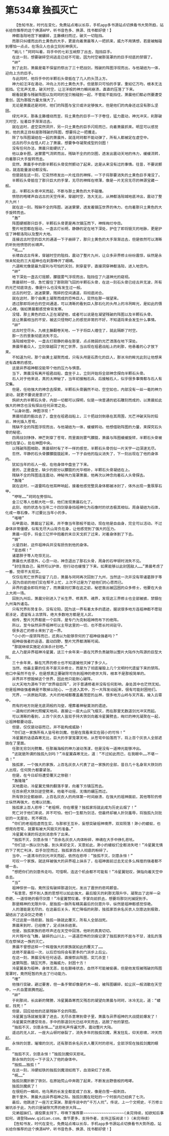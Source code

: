# 第534章 独孤灭亡
        【告知书友，时代在变化，免费站点难以长存，手机app多书源站点切换看书大势所趋，站长给你推荐的这个换源APP，听书音色多、换源、找书都好使！】
       神都洛阳地宫下被碾碎，主藤横扫而过，破灭一切阻挡。
       而那只纠缠而出的土黄色的大手，更是向着萧晨等人一把抓来，威力不用猜想，若是被触碰到哪怕一点点，在场众人也会立刻形神俱灭。
       “婉儿！”珂珂叫着，将手中的七彩玉碗祭了出去，阻挡巨手。
       在这一刻，想要破碎空间逃走已经不可能，因为时空被那笼罩的的巨手彻底的禁锢了。
       “砰”
       到了此刻，萧晨是毫不保留的祭出了三十把战剑，残破的阵图浮现而出，与他凝结为一体，迎向上方的巨手。
       与此同时，他将手中的半颗石头骨抵在了几人的头顶上方。
       神力如汪洋在涌动，冲向上方的土黄色大手。但是那只可怕的手掌，重如亿万均，根本无法抵挡。它无声无息，破灭时空，让汪洋般的神力瞬间崩溃，直直的压落了下来。
       眼看就要与残破阵图以及珂珂的宝贝触碰到一起，不管能不能挡住，萧晨他们都必然要遭受重创，因为那股力量太强大了。
       无论是萧晨还是珂珂，他们的阵图与宝贝或许足够强大，但是他们的肉身还远没有那么坚固。
       绿光冲天，那条主藤缠绕而至，将土黄色的巨手一下子卷住，猛力震动，神光冲天，刹那破灭时空，扯着巨手渐渐远去。
       就在这时，虚空突然洞开，另一只土黄色的巨手闪现而已，向着萧晨抓来。明显可以感觉到，他的真正目标是那残破的阵图，想要将之一把攫走。
       除了与阵图凝结在一起的萧晨外，就连珂珂都不能动弹了，所有人都被定在虚空中。
       远古的尽头在怪人盯上了萧晨，想要争夺凝聚成型的剑图！
       没有任何办法，萧晨只能硬抗了。
       他以身补图，迷蒙雾气流转而出，残缺不全的的剑图，透发出震动天地的伟力，缓缓流转，向着那只大手旋转而去。
       突然，萧晨手中的那半颗石头骨突然颤动了起来，这是从来没有过的事情。往昔，不要说颤动，就连能量波动都没有。
       但是就在这一刻，它突然喷发出一片炫目的神辉，一下子将那要消失的土黄色巨手淹没了。
       半颗石头骨抵住了那只巨大的手掌，无尽的神辉在喷薄，像是一片无穷无尽的神源宝藏一般。
       且，半颗石头骨冲天而起，不断与那土黄色的大手碰撞。
       愤怒的咆哮声自远古的天空传来，穿越时空，浩大无比，从神都洛阳城地底冲出，震动了整片九州！
       就在这一刻，残缺不全的阵图，迷迷蒙蒙，透发着镇压世界的伟力，也向着那只土黄色的大手旋转而去。
       “轰”
       阵图硬撼那只巨手，半颗石头骨更是再次镇压而下，神辉绚烂夺目。
       整片地宫都在摇动，一盏古灯长明，静静的定在地下深处，护住了即将毁灭的地脉，更是护住了神都洛阳以及整片大地。
       连接远古时空的巨大的通道一下子崩碎了，那只土黄色的大手渐渐远去，但是依然可以清晰的听到他愤怒的长啸声。
       “吼……”
       长啸自远古传来，穿越时空的阻挡，震动了整片九州，让众多异界修士纷纷震惊，纵然是永恒未知处的三大祖神也在刹那睁开了眼睛。
       六道眸光像是最为犀利与可怕的天剑，刺穿星宇，直接洞穿神都洛阳，进入地宫内。
       “砰”
       地下深处一盏古灯摇颤，朦胧雾气浮现而出，阻挡住了六道神光的窥视。
       萧晨顿时一惊，急忙握住了那刚刚飞回的半颗石头骨，在这一刻石头骨已经古井无波，所有的光芒彻底敛去，像是什么也没有发生过一般。
       远古的时空，迷迷蒙蒙，残碎的空间通道，将彻底闭合。
       就在这时，那个由黄土凝聚而成的恐怖巨人，突然在那一端望来。
       透过那即将闭合的空间通道，可以清晰的看到巨人那石化的头颅上的冷冽眸光，是如此的慑人心魄，强如萧晨都感觉脊背发寒。
       没错，那土黄色的巨人正在凝望他，或者可以说是在凝望残破的阵图以及半颗石头骨。
       这让萧晨相当的不安，被这只怪物盯上的感觉非常的不好，不知道将来会发生什么事情。
       “砰”
       远古时空尽头，九根主藤翻卷天地，一下子将巨人缠住了，就此隔断了时空。
       那一方的景象彻底消失不见。
       洛阳城地宫中，一盏古灯寂静的悬在那里，点点微弱的光芒洒落在地下深处。
       萧晨带着众人，立刻穿越回了死亡世界，当出现在祖君战船上的刹那，他悬着的心才放下来。
       不知道为何，那个由黄土凝聚而成，只有头颅是石质化的巨人，那冰冷的眸光此刻让他想来还有森寒的感觉。
       这是异界祖神都没能带个他的压力与惧意。
       当下，萧晨没有离开祖君战船，盘坐于上，立刻开始将全部神念探向半颗石头骨。
       石人对于他来说，真的太神秘了，当年初接触石兵，后接触石人，似乎很多事情都与石人有交集。
       但是，任他强大的神念去探索，半颗石头骨巍然不动，空空如也，内部没有一丝一毫的神力波动，就更不要说是意识了。
       鸽卵大的半颗石头骨，内部一切都可以探明，似是一块普通的岩石雕刻而成的，以萧晨如此强大的神念也没有探出任何异常之处。
       “以身补图，神图浮现！”
       萧晨彻底的豁出去了，盘坐在祖君战船上，三十把战剑倒悬在其周围，光芒冲破天际的铅云，神光插入苍穹。
       残缺不全的阵图浮现而出，与他凝结为一体，缓缓转动。他想借助阵图的力量，来探究石头骨的秘密。
       四周战剑铮铮，神芒刺穿了苍穹，而里面则雾气朦胧，萧晨与阵图缓缓旋转，半颗石头骨被他托在掌心，处在神图中央。
       以残破阵图相助，萧晨顿时有了不一样的感觉，半颗石头骨仿似一片天宇一边深邃无尽。
       忽然，平静的石头骨朦朦胧胧起来，一下子自他的指尖消失了，下一刻出现在了他的身体内。
       犹如当年的石人一般，在他身体中盘坐了下来。
       是的，正是盘坐，缺少的部分以朦胧的光华相补，半颗石头骨凝结在上。
       残缺不全的阵图连连震动，神秘伟力笼罩萧晨，他再次以神念向着石人头骨探去。
       “轰隆”
       就在这时，一道雷鸣在他耳畔响起，接着他感觉整具身体都被冰封了，体外出现一重厚厚石甲。
       “咿呀……”珂珂在旁惊叫。
       金三亿等人也都大吃一惊，他们发现萧晨石化了。
       此刻，他的状态与当年二十四剑穿身挡祖神化为石像时的状态极其相似。周身凝结为石体，化成一尊石像，不过要比当年小的多。
       “喀嚓”
       石甲震动，萧晨站了起来，并不像当年那般不能动，现在他是自由身，完全可以活动。不过身体非常僵硬，似有无尽大山背负在身，让他感觉到了强大的压力。
       萧晨一招手，将金三亿怀中抱着的末日天戈抓了过来，对着身体割了下去。
       “锵”
       火星四射，这件祖神兵并没有损伤到他的身体。
       “变态啊！”
       诸葛胖子等人吃惊无比。
       萧晨也大感意外，心念一动，神念退出了那石头骨，周身的石甲顿时消失不见。
       “封住我自己，虽然可以护体，但行动也缓慢了下来。如果能够以此封困敌人……”萧晨考虑了一番，觉得不太现实。
       仅仅在死亡世界驻留了几日，萧晨与珂珂再次回到了九州，当然这一次并没有带诸葛胖子等人，因为目前的他们实在帮不上忙，上次不过是为了结他们的心愿而已。
       异界的盛会即将开始了，而萧晨则打算在这之前，秘密救出被囚困的众多修士，他要在大会上大闹一场。
       回到九州后，萧晨分别进入了长生界、修真界、魂界，发现这三界修士也全部被掳，禁锢在九州海外诸岛。
       只有咒界形势复杂，没有沦陷，因为这一界有着太多的遗迹，据说很多地方连祖神都不愿轻易涉足，遗留有上古禁阵，绝大多数地方都是无人区。
       相传，整片咒界都是一个巨阵，是专门为克制祖神而布下的绝阵。
       所以，至今纵然异界祖神可以主导这里的一切，也不愿长时间驻守。
       很多逃亡的修士来到了这一界。
       “小小的一座禁阵而已，还真以为能够奈何的了祖神级强者吗？”
       祖神级强者的话语，震动四野，整片咒界都清晰可闻。
       “那就继续实施定点抹杀计划吧。”
       此人乃是异界祖神冷星翼，这三十余年来一直在咒界负责破除以整片大陆作为阵源的巨型大阵。
       三十余年来，躲在咒界的修士也不知道被他灭掉了多少人。
       当然，他最主要的任务不是灭杀修士，而是为了彻底摧毁上几个文明时代遗留下来的禁阵。他口中虽然不在乎，但是想真正要破除可伤到祖神的绝世大阵，根本不是那般简单的。
       异界并不想毁掉这个世界，因此他只能耐心破阵。
       以大天地为源布下的“世界级巨阵”，对于普通修者并没有任何影响，身处其中也茫然无知。但是祖神级强者确是不敢掉以轻心，一旦进入其中，万一大阵发动起来，很有可能封困他们。
       咒界，一派原始风貌，大片的地域都覆盖着茂密的丛林，很多地方山岭与天齐高，耸入云霄中。
       而有的地方则是无底洞般的沟壑，埋葬着神秘莫测的遗迹。
       一道绚烂的神光照耀天地间，直接让一座大山灰飞烟灭，而在那里无数道剑光冲天而起。
       可以清晰的看到，上百个灰衣人皆双手持大铁剑向着冷星翼劈去，绚烂的神光凝聚在一起，让祖神都要动容。
       但是，仅仅是动容而已，并不能构成威胁！
       “你们这一家族所有人皆号称剑魔，但是在我看来实在弱小的可怜！”
       冷星翼的话语森寒无比，巨大的手掌笼罩天地，从苍穹中拍落而下，将上百个灰衣人全部遮拢在了里面。
       任那无穷剑光劈舞，任那瀚海般的神力波动荡漾，但是没有一道神光能够冲出。
       “这就是所谓的独孤九剑吗？”冷星翼森寒无比，道：“不过如此而已，在我眼中……不堪一击！”
       独孤家，一个强大的家族，上百名灰衣人代表了这一家族的全部，昔日几十名身背大铁剑的人出现，任何势力都要紧张。
       但是，在今日却将遭受覆灭之惨剧！
       “轰隆隆”
       天地震动，冷星翼无情的翻落手掌，向着下方镇压而去。
       任百余把大铁剑逆空劈来，他毫不动摇，无情的碾压而过。
       所有铁剑全都崩碎，上百名灰衣人的肉体第一时间崩溃，在强大的祖神面前，其他等阶的修士纵然再强大，也难以抗衡。
       独孤家上百人悲呼：“老祖啊，你在哪里？独孤家将就此成为历史云烟了！”
       死亡对于他们来说，并不可怕，他们一生都为剑活，但最终却被人折剑羞辱，将独孤九剑批驳的一无是处，死不瞑目。
       “你们的老祖抱虚而生实，与那邪王互补，妄想突破祖神境界，双双陨落！渺小的蝼蚁，也想爬向苍穹，就要有被大风毁灭的准备。”
       冷星翼冷漠的将这则消息传了出来。
       “独孤不灭，剑意永恒！”百余名灰衣人肉体粉碎，神魂在大手中挣扎悲吼。
       “你们这一族以剑为基，到头来却全灭，天意如此，渺小的蝼蚁们全都消失吧！”冷星翼无情的下了死亡判决，巨手划空而过，独孤家百余人彻底的粉碎了。
       当中，一道清冷的剑光冲天而起，依然在悲呼：“独孤不灭，剑意永恒！”
       可叹一个家族，就这样被强大的异界祖上抹杀了，在祖神面前过去无论多么辉煌的强者都不堪一击。
       “想把你们的剑意传走吗，可惜啊，连这个机会都不可能有！”冷星翼轻叹，弹指向着天空中击去。
       “当”
       祖神惊世一指，竟然没有破碎那道剑光，发出了震世的悲鸣颤音。
       “有意思，想不到人类的思想可以如此强大，最后毁灭的刹那无限升华，凝聚出了这样一朵奇葩，一道惊艳的极尽剑意！”冷星翼赞叹着。手掌向前抓去，想要将那剑光捕捉到手。
       那是精神的无限升华，是独孤一脉所有精英最后的剑意升华，纵然是祖神都感觉惊艳。
       人的潜能是无尽的，在这最后关头，死亡降临的刹那，独孤家百余名灰衣人剑意达到极致，凝结出了这朵剑之奇葩！
       不过这是一场悲剧，独孤一脉就此覆灭，所有人全部战死。
       萧晨来到时，已经晚了，定点抹杀结束。
       但是，独孤家族的悲呼声还在天空中回荡，他听的真真切切。
       片片残叶在飞舞，破碎的山川上，一道道恐怖的剑痕记录了独孤家的不屈与不甘，凌乱的落花在祭悼这一族的灭亡。
       萧晨不曾想这样一个辉煌强大的家族就如此的覆灭了……
       这绝不是最后一次，以后恐怕将会有更多的门派步上后尘。
       在这一刻，萧晨没有任何话语，直接祭出阵图，突兀杀至！
       迷蒙阵图，镇压咒界，浩瀚威力，封困十方！
       冷星翼身为祖神，身体无恙，处在巅峰状态，自然不可能被偷袭，但是他发现被残破的阵图笼罩时，竟然短暂的失去了行动能力。
       “噗”
       他强行突破，避过要害，但一条手臂却像是朽木一般，被阵图碾碎，如尘灰一般消散在天空中，一片血雾蒸腾而起。
       “砰”
       于刹那间，长出新的臂膀，冷星翼森寒而又残忍的凝望向萧晨与珂珂，冰冷无比，道：“蝼蚁，找死！”
       但是，回应给他的还是残缺不全的阵图。
       冷星翼当场就被笼罩了进去，无尽杀意寒到骨子里，萧晨与异界祖神的大战提前爆发了！
       冷星翼突然遭受攻击，手中的那道剑光已经冲天而去，逃脱了他的掌控。
       “独孤不灭，剑意永恒……”这悲吼声传遍咒界，震动整片大陆。
       遥远的无人区，一座大山顿时崩裂了，消失多年的独孤剑魔，黑发狂乱，仰天悲啸，冲天而起。
       永恒的剑意，璀璨的剑光，还有那百余名灰衣人覆灭时的悲吼，全部浮现在独孤剑魔的眼前。
       “独孤不灭，剑意永恒！”独孤剑魔仰天悲吼。
       那永恒的剑光一下子没入了他的身体中。
       “独孤……独孤！”
       在这一刻，冷硬如铁的独孤剑魔泪如雨下，血泪染红了衣襟。
       “啊……”
       独孤剑魔折断了铁剑，在原始荒山中奔跑了起来，不断发出野兽般的咆哮。
       独孤剑魔疯了！
       在很短的一瞬间，他乌黑的长发全都变成了白发，像是白雪一般刺目。
       数千里外，萧晨大战异界祖神之际。独孤剑魔在短短的一个时辰内已经疯了七次。
       最后，他跳进了一座万丈深渊，那是传说中的“千万人坑”。传说，上一个文明史，千万修士被坑杀于此，为的只是破除咒界的绝世大阵……
       兄弟姐妹们，请投票支持下，呼唤下推荐票~~~~~~~~~~~~~~~~~~(未完待续，如欲知后事如何，请登陆www.qidian.com，章节更多，支持作者，支持正版阅读！)（未完待续）
       【告知书友，时代在变化，免费站点难以长存，手机app多书源站点切换看书大势所趋，站长给你推荐的这个换源APP，听书音色多、换源、找书都好使！】